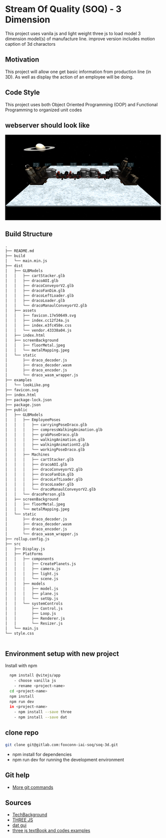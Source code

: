
# Stream Of Quality (SOQ) - 3 Dimension

This project uses vanila js and light weight three js to load model 3 dimension model(s) of manufacture line.
improve version includes motion caption of 3d charactors
## Motivation

This project will allow one get basic information from production line (in 3D). As well as display the action of 
an employee will be doing.

## Code Style

This project uses both Object Oriented Programming (OOP) and Functional Programming to organized unit codes

## webserver should look like

![App Screenshot](examples/lookLike.png)


## Build Structure

```
.
├── README.md
├── build
│   └── main.min.js
├── dist
│   ├── GLBModels
│   │   ├── cartStacker.glb
│   │   ├── dracoAOI.glb
│   │   ├── dracoConveyorV2.glb
│   │   ├── dracoFanDim.glb
│   │   ├── dracoLeftLoader.glb
│   │   ├── dracoLoader.glb
│   │   └── dracoManaulConveyorV2.glb
│   ├── assets
│   │   ├── favicon.17e50649.svg
│   │   ├── index.cc12f24a.js
│   │   ├── index.e3fc458e.css
│   │   └── vendor.43338a04.js
│   ├── index.html
│   ├── screenBackground
│   │   ├── floorMetal.jpeg
│   │   └── metalMapping.jpeg
│   └── static
│       ├── draco_decoder.js
│       ├── draco_decoder.wasm
│       ├── draco_encoder.js
│       └── draco_wasm_wrapper.js
├── examples
│   └── lookLike.png
├── favicon.svg
├── index.html
├── package-lock.json
├── package.json
├── public
│   ├── GLBModels
│   │   ├── EmployeePoses
│   │   │   ├── carryingPoseDraco.glb
│   │   │   ├── compressWalkingAnimation.glb
│   │   │   ├── grabPoseDraco.glb
│   │   │   ├── walkingAnimation.glb
│   │   │   ├── walkingAnimationV2.glb
│   │   │   └── workingPoseDraco.glb
│   │   ├── Machines
│   │   │   ├── cartStacker.glb
│   │   │   ├── dracoAOI.glb
│   │   │   ├── dracoConveyorV2.glb
│   │   │   ├── dracoFanDim.glb
│   │   │   ├── dracoLeftLoader.glb
│   │   │   ├── dracoLoader.glb
│   │   │   └── dracoManaulConveyorV2.glb
│   │   └── dracoPerson.glb
│   ├── screenBackground
│   │   ├── floorMetal.jpeg
│   │   └── metalMapping.jpeg
│   └── static
│       ├── draco_decoder.js
│       ├── draco_decoder.wasm
│       ├── draco_encoder.js
│       └── draco_wasm_wrapper.js
├── rollup.config.js
├── src
│   ├── Display.js
│   ├── PlatForms
│   │   ├── components
│   │   │   ├── CreatePlanets.js
│   │   │   ├── camera.js
│   │   │   ├── light.js
│   │   │   └── scene.js
│   │   ├── models
│   │   │   ├── model.js
│   │   │   ├── plane.js
│   │   │   └── setUp.js
│   │   └── systemControls
│   │       ├── Control.js
│   │       ├── Loop.js
│   │       ├── Renderer.js
│   │       └── Resizer.js
│   └── main.js
└── style.css


```
## Environment setup with new project
Install with npm

```bash
  npm install @vitejs/app
    - choose vanilla js
    - rename <project-name>
  cd <project-name>
  npm install
  npm run dev
  in <project-name>
    - npm install --save three
    - npm install --save dat
```
## clone repo
```sh
git clone git@gitlab.com:foxconn-iai-soq/soq-3d.git
```
- npm install for dependencies
- npm run dev for running the development environment
    
## Git help

 - [More git commands](https://confluence.atlassian.com/bitbucketserver/basic-git-commands-776639767.html)

## Sources

- [TechBackground](https://www.shutterstock.com/search/hi+tech+show)
- [THREE JS](https://threejs.org/)
- [dat gui](https://github.com/dataarts/dat.gui)
- [three js textBook and codes examples](https://discoverthreejs.com/book/first-steps/load-models/)